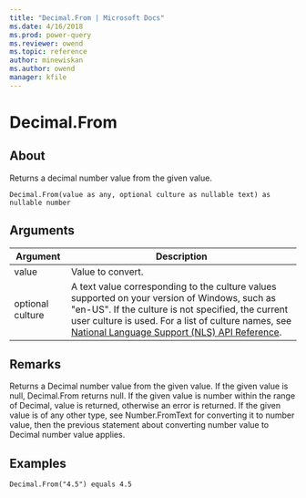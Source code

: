 ```yaml
---
title: "Decimal.From | Microsoft Docs"
ms.date: 4/16/2018
ms.prod: power-query
ms.reviewer: owend
ms.topic: reference
author: minewiskan
ms.author: owend
manager: kfile
---
```

# Decimal.From

  
## About  
Returns a decimal number value from the given value.  
  
```  
Decimal.From(value as any, optional culture as nullable text) as nullable number  
```  
  
## Arguments  
  
|Argument|Description|  
|------------|---------------|  
|value|Value to convert.|  
|optional culture|A text value corresponding to the culture values supported on your version of Windows, such as "en-US". If the culture is not specified, the current user culture is used. For a list of culture names, see [National Language Support (NLS) API Reference](http://msdn.microsoft.com/en-us/goglobal/bb896001.aspx).|  
  
## Remarks  
Returns a Decimal number value from the given value. If the given value is null, Decimal.From returns null. If the given value is number within the range of Decimal, value is returned, otherwise an error is returned. If the given value is of any other type, see Number.FromText for converting it to number value, then the previous statement about converting number value to Decimal number value applies.  
  
## Examples  
  
```  
Decimal.From("4.5") equals 4.5  
```  
